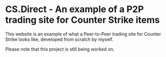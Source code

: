 # CS.Direct - An example of a P2P trading site for Counter Strike items

This website is an example of what a Peer-to-Peer trading site for Counter Strike looks like, developed from scratch by myself.

Please note that this project is still being worked on.